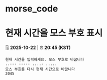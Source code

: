 # morse_code
# 현재 시간을 모스 부호 표시
<!-- MORSE_TIME_START -->
🗓️ **2025-10-22** | ⏰ **20:45 (KST)**

```
현재 시간을 입력하세요. 모스 부호로 바꿉니다
..--- ----- ....- .....
모스 부호를 다시 현재 시간으로 바꿉니다
2045
```
<!-- MORSE_TIME_END -->
